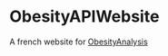 # ObesityAPIWebsite

A french website for [ObesityAnalysis](https://github.com/Aursen/ObesityAnalysis)